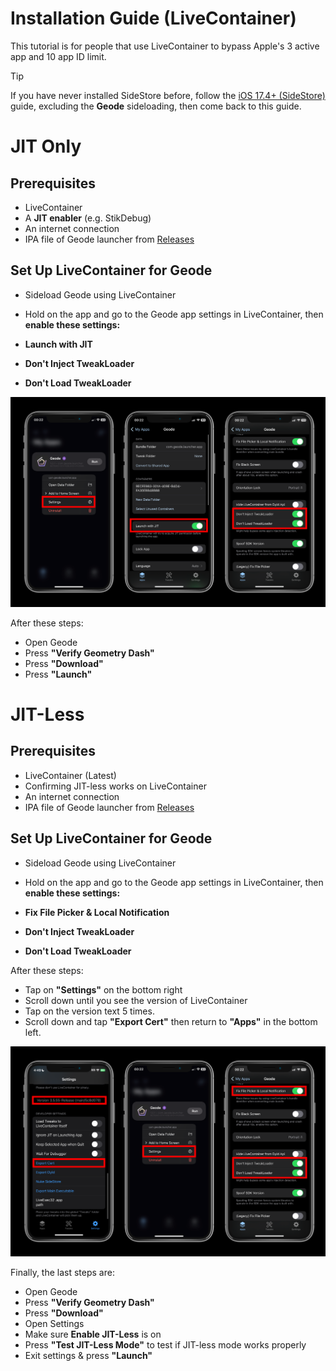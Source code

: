 # Installation Guide (LiveContainer)
This tutorial is for people that use LiveContainer to bypass Apple's 3 active app and 10 app ID limit.

> [!TIP]
> If you have never installed SideStore before, follow the [iOS 17.4+ (SideStore)](./MODERN-IOS-INSTALL.md) guide, excluding the **Geode** sideloading, then come back to this guide.

# JIT Only
## Prerequisites
- LiveContainer
- A **JIT enabler** (e.g. StikDebug)
- An internet connection
- IPA file of Geode launcher from [Releases](https://github.com/geode-sdk/ios-launcher/releases/latest)

## Set Up LiveContainer for Geode
- Sideload Geode using LiveContainer
- Hold on the app and go to the Geode app settings in LiveContainer, then **enable these settings:**

- **Launch with JIT**
- **Don't Inject TweakLoader**
- **Don't Load TweakLoader**

![](./screenshots/livecontainer.png)

After these steps:

- Open Geode
- Press **"Verify Geometry Dash"**
- Press **"Download"**
- Press **"Launch"**

# JIT-Less
## Prerequisites
- LiveContainer (Latest)
- Confirming JIT-less works on LiveContainer
- An internet connection
- IPA file of Geode launcher from [Releases](https://github.com/geode-sdk/ios-launcher/releases)

## Set Up LiveContainer for Geode
- Sideload Geode using LiveContainer
- Hold on the app and go to the Geode app settings in LiveContainer, then **enable these settings:**

- **Fix File Picker & Local Notification**
- **Don't Inject TweakLoader**
- **Don't Load TweakLoader**

After these steps:
- Tap on **"Settings"** on the bottom right
- Scroll down until you see the version of LiveContainer
- Tap on the version text 5 times.
- Scroll down and tap **"Export Cert"** then return to **"Apps"** in the bottom left.

![](./screenshots/livecontainer-jitless.png)

Finally, the last steps are:

- Open Geode
- Press **"Verify Geometry Dash"**
- Press **"Download"**
- Open Settings
- Make sure **Enable JIT-Less** is on
- Press **"Test JIT-Less Mode"** to test if JIT-less mode works properly
- Exit settings & press **"Launch"**
